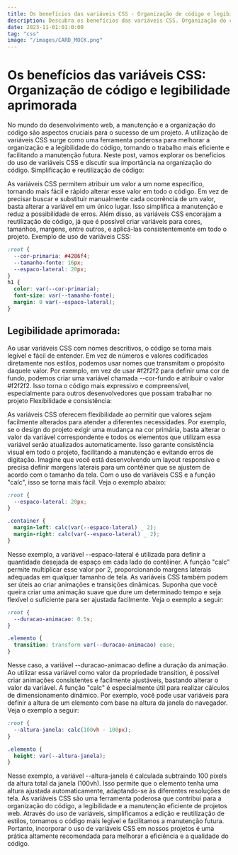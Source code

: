 ```yaml
---
title: Os benefícios das variáveis CSS - Organização de código e legibilidade aprimorada
description: Descubra os benefícios das variáveis CSS. Organização do código, legibilidade aprimorada e maior flexibilidade no desenvolvimento web.
date: 2023-11-01:01:0:00
tag: "css"
image: "/images/CARD_MOCK.png"
---
```


# Os benefícios das variáveis CSS: Organização de código e legibilidade aprimorada

No mundo do desenvolvimento web, a manutenção e a organização do código são aspectos cruciais para o sucesso de um projeto. A utilização de variáveis CSS surge como uma ferramenta poderosa para melhorar a organização e a legibilidade do código, tornando o trabalho mais eficiente e facilitando a manutenção futura. Neste post, vamos explorar os benefícios do uso de variáveis CSS e discutir sua importância na organização do código.
Simplificação e reutilização de código:

As variáveis CSS permitem atribuir um valor a um nome específico, tornando mais fácil e rápido alterar esse valor em todo o código. Em vez de precisar buscar e substituir manualmente cada ocorrência de um valor, basta alterar a variável em um único lugar. Isso simplifica a manutenção e reduz a possibilidade de erros. Além disso, as variáveis CSS encorajam a reutilização de código, já que é possível criar variáveis para cores, tamanhos, margens, entre outros, e aplicá-las consistentemente em todo o projeto.
Exemplo de uso de variáveis CSS:

```css
:root {
  --cor-primaria: #4286f4;
  --tamanho-fonte: 16px;
  --espaco-lateral: 20px;
}
h1 {
  color: var(--cor-primaria);
  font-size: var(--tamanho-fonte);
  margin: 0 var(--espaco-lateral);
}
```

## Legibilidade aprimorada:

Ao usar variáveis CSS com nomes descritivos, o código se torna mais legível e fácil de entender. Em vez de números e valores codificados diretamente nos estilos, podemos usar nomes que transmitam o propósito daquele valor. Por exemplo, em vez de usar #f2f2f2 para definir uma cor de fundo, podemos criar uma variável chamada --cor-fundo e atribuir o valor #f2f2f2. Isso torna o código mais expressivo e compreensível, especialmente para outros desenvolvedores que possam trabalhar no projeto
Flexibilidade e consistência:

As variáveis CSS oferecem flexibilidade ao permitir que valores sejam facilmente alterados para atender a diferentes necessidades. Por exemplo, se o design do projeto exigir uma mudança na cor primária, basta alterar o valor da variável correspondente e todos os elementos que utilizam essa variável serão atualizados automaticamente. Isso garante consistência visual em todo o projeto, facilitando a manutenção e evitando erros de digitação.
Imagine que você está desenvolvendo um layout responsivo e precisa definir margens laterais para um contêiner que se ajustem de acordo com o tamanho da tela. Com o uso de variáveis CSS e a função "calc", isso se torna mais fácil. Veja o exemplo abaixo:

```css
:root {
  --espaco-lateral: 20px;
}

.container {
  margin-left: calc(var(--espaco-lateral) _ 2);
  margin-right: calc(var(--espaco-lateral) _ 2);
}
```

Nesse exemplo, a variável --espaco-lateral é utilizada para definir a quantidade desejada de espaço em cada lado do contêiner. A função "calc" permite multiplicar esse valor por 2, proporcionando margens laterais adequadas em qualquer tamanho de tela.
As variáveis CSS também podem ser úteis ao criar animações e transições dinâmicas. Suponha que você queira criar uma animação suave que dure um determinado tempo e seja flexível o suficiente para ser ajustada facilmente. Veja o exemplo a seguir:

```css
:root {
  --duracao-animacao: 0.5s;
}

.elemento {
  transition: transform var(--duracao-animacao) ease;
}
```

Nesse caso, a variável --duracao-animacao define a duração da animação. Ao utilizar essa variável como valor da propriedade transition, é possível criar animações consistentes e facilmente ajustáveis, bastando alterar o valor da variável.
A função "calc" é especialmente útil para realizar cálculos de dimensionamento dinâmico. Por exemplo, você pode usar variáveis para definir a altura de um elemento com base na altura da janela do navegador. Veja o exemplo a seguir:

```css
:root {
  --altura-janela: calc(100vh - 100px);
}

.elemento {
  height: var(--altura-janela);
}
```

Nesse exemplo, a variável --altura-janela é calculada subtraindo 100 pixels da altura total da janela (100vh). Isso permite que o elemento tenha uma altura ajustada automaticamente, adaptando-se às diferentes resoluções de tela.
As variáveis CSS são uma ferramenta poderosa que contribui para a organização do código, a legibilidade e a manutenção eficiente de projetos web. Através do uso de variáveis, simplificamos a edição e reutilização de estilos, tornamos o código mais legível e facilitamos a manutenção futura. Portanto, incorporar o uso de variáveis CSS em nossos projetos é uma prática altamente recomendada para melhorar a eficiência e a qualidade do código.
